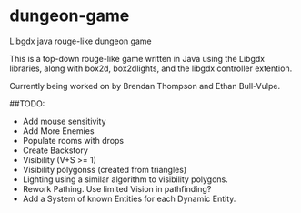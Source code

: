 # dungeon-game
Libgdx java rouge-like dungeon game

This is a top-down rouge-like game written in Java using the Libgdx libraries, along with box2d, box2dlights, and the libgdx controller extention.

Currently being worked on by Brendan Thompson and Ethan Bull-Vulpe.

##TODO:
* Add mouse sensitivity
* Add More Enemies
* Populate rooms with drops
* Create Backstory
* Visibility (V+S >= 1)
* Visibility polygonss (created from triangles)
* Lighting using a similar algorithm to visibility polygons.
* Rework Pathing. Use limited Vision in pathfinding?
* Add a System of known Entities for each Dynamic Entity.

